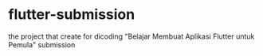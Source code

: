# flutter-submission
the project that create for dicoding "Belajar Membuat Aplikasi Flutter untuk Pemula" submission
